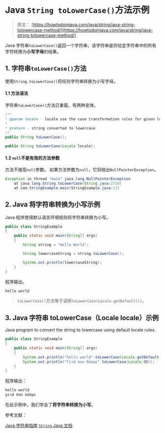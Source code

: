 # Java `String toLowerCase()`方法示例

> 原文： [https://howtodoinjava.com/java/string/java-string-tolowercase-method/](https://howtodoinjava.com/java/string/java-string-tolowercase-method/)

Java 字符串`toLowerCase()`返回一个字符串，该字符串是将给定字符串中的所有字符转换为**小写字母**的结果。

## 1\. 字符串`toLowerCase()`方法

使用`String.toLowerCase()`将任何字符串转换为小写字母。

#### 1.1 方法语法

字符串`toLowerCase()`方法已重载，有两种变体。

```java
/**
* @param locale - locale use the case transformation rules for given locale
* 
* @return - string converted to lowercase
*/
public String toLowerCase();

public String toLowerCase(Locale locale);

```

#### 1.2 `null`不是有效的方法参数

方法不接受`null`参数。 如果方法参数为`null`，它将抛出`NullPointerException`。

```java
Exception in thread "main" java.lang.NullPointerException
	at java.lang.String.toLowerCase(String.java:2710)
	at com.StringExample.main(StringExample.java:11)

```

## 2\. Java 将字符串转换为小写示例

Java 程序使用默认语言环境规则将字符串转换为小写。

```java
public class StringExample 
{
    public static void main(String[] args) 
    {
        String string = "Hello World";

        String lowercaseString = string.toLowerCase();

        System.out.println(lowercaseString);
    }
}

```

程序输出。

```java
hello world

```

> `toLowerCase()`方法等于调用`toLowerCase(Locale.getDefault())`。

## 3\. Java 字符串 toLowerCase（Locale locale）示例

Java program to convert the string to lowercase using default locale rules.

```java
public class StringExample 
{
    public static void main(String[] args) 
    {
        System.out.println("hello world".toLowerCase(Locale.getDefault()));
        System.out.println("Γειά σου Κόσμε".toLowerCase(Locale.US));
    }
}

```

程序输出：

```java
hello world
γειά σου κόσμε

```

在此示例中，我们学会了**将字符串转换为小写**。

参考文献：

[Java 字符串指南](https://howtodoinjava.com/java-string/)
[`String` Java 文档](https://docs.oracle.com/javase/9/docs/api/java/lang/String.html)